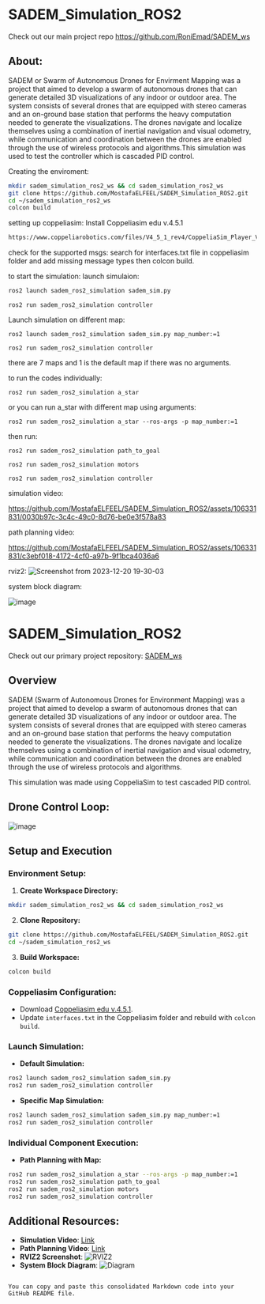 # SADEM_Simulation_ROS2

Check out our main project repo https://github.com/RoniEmad/SADEM_ws

## About:
SADEM or Swarm of Autonomous Drones for Envirment Mapping was a project that aimed to develop a swarm of autonomous drones that can generate detailed 3D visualizations of any indoor or outdoor area. The system consists of several drones that are equipped with stereo cameras and an on-ground base station that performs the heavy computation needed to generate the visualizations. The drones navigate and localize themselves using a combination of inertial navigation and visual odometry, while communication and coordination between the drones are enabled through the use of wireless protocols and algorithms.This simulation was used to test the controller which is cascaded PID control.

Creating the enviroment:
```bash
mkdir sadem_simulation_ros2_ws && cd sadem_simulation_ros2_ws
git clone https://github.com/MostafaELFEEL/SADEM_Simulation_ROS2.git
cd ~/sadem_simulation_ros2_ws
colcon build
```


setting up coppeliasim:
Install Coppeliasim edu v.4.5.1
```bash
https://www.coppeliarobotics.com/files/V4_5_1_rev4/CoppeliaSim_Player_V4_5_1_rev4_Ubuntu22_04.tar.xz
```
check for the supported msgs:
search for interfaces.txt file in coppeliasim folder and add missing message types then colcon build.

to start the simulation:
launch simulaion:
```bash
ros2 launch sadem_ros2_simulation sadem_sim.py
```
```
ros2 run sadem_ros2_simulation controller
```

Launch simulation on different map:
```
ros2 launch sadem_ros2_simulation sadem_sim.py map_number:=1
```
```
ros2 run sadem_ros2_simulation controller
```

there are 7 maps and 1 is the default map if there was no arguments.

to run the codes individually:
```
ros2 run sadem_ros2_simulation a_star
```
or you can run a_star with different map using arguments:
```
ros2 run sadem_ros2_simulation a_star --ros-args -p map_number:=1
```
then run:
```
ros2 run sadem_ros2_simulation path_to_goal
```
```
ros2 run sadem_ros2_simulation motors
```
```
ros2 run sadem_ros2_simulation controller
```

simulation video:

https://github.com/MostafaELFEEL/SADEM_Simulation_ROS2/assets/106331831/0030b97c-3c4c-49c0-8d76-be0e3f578a83

path planning video:

https://github.com/MostafaELFEEL/SADEM_Simulation_ROS2/assets/106331831/c3ebf018-4172-4cf0-a97b-9f1bca4036a6

rviz2:
![Screenshot from 2023-12-20 19-30-03](https://github.com/MostafaELFEEL/SADEM_Simulation_ROS2/assets/106331831/b9ef276b-6557-4b79-bbc1-a810e92cbcea)

system block diagram:

![image](https://github.com/MostafaELFEEL/SADEM_Simulation_ROS2/assets/106331831/5fa63698-972d-48c3-983e-e6a25ebbe7b7)







# SADEM_Simulation_ROS2

Check out our primary project repository: [SADEM_ws](https://github.com/RoniEmad/SADEM_ws)

## Overview
SADEM (Swarm of Autonomous Drones for Environment Mapping) was a project that aimed to develop a swarm of autonomous drones that can generate detailed 3D visualizations of any indoor or outdoor area. The system consists of several drones that are equipped with stereo cameras and an on-ground base station that performs the heavy computation needed to generate the visualizations. The drones navigate and localize themselves using a combination of inertial navigation and visual odometry, while communication and coordination between the drones are enabled through the use of wireless protocols and algorithms.

This simulation was made using CoppeliaSim to test cascaded PID control.

## Drone Control Loop:
![image](https://github.com/MostafaELFEEL/SADEM_Simulation_ROS2/assets/106331831/19c914fe-567b-44d9-8321-913ad5a1c02a)



## Setup and Execution

### Environment Setup:

1. **Create Workspace Directory:**
```bash
mkdir sadem_simulation_ros2_ws && cd sadem_simulation_ros2_ws
```

2. **Clone Repository:**
```bash
git clone https://github.com/MostafaELFEEL/SADEM_Simulation_ROS2.git
cd ~/sadem_simulation_ros2_ws
```

3. **Build Workspace:**
```bash
colcon build
```

### Coppeliasim Configuration:

- Download [Coppeliasim edu v.4.5.1](https://www.coppeliarobotics.com/files/V4_5_1_rev4/CoppeliaSim_Player_V4_5_1_rev4_Ubuntu22_04.tar.xz).
- Update `interfaces.txt` in the Coppeliasim folder and rebuild with `colcon build`.

### Launch Simulation:

- **Default Simulation:**
```bash
ros2 launch sadem_ros2_simulation sadem_sim.py
ros2 run sadem_ros2_simulation controller
```

- **Specific Map Simulation:**
```bash
ros2 launch sadem_ros2_simulation sadem_sim.py map_number:=1
ros2 run sadem_ros2_simulation controller
```

### Individual Component Execution:

- **Path Planning with Map:**
```bash
ros2 run sadem_ros2_simulation a_star --ros-args -p map_number:=1
ros2 run sadem_ros2_simulation path_to_goal
ros2 run sadem_ros2_simulation motors
ros2 run sadem_ros2_simulation controller
```

## Additional Resources:

- **Simulation Video**: [Link](https://github.com/MostafaELFEEL/SADEM_Simulation_ROS2/assets/106331831/0030b97c-3c4c-49c0-8d76-be0e3f578a83)
- **Path Planning Video**: [Link](https://github.com/MostafaELFEEL/SADEM_Simulation_ROS2/assets/106331831/c3ebf018-4172-4cf0-a97b-9f1bca4036a6)
- **RVIZ2 Screenshot**: ![RVIZ2](https://github.com/MostafaELFEEL/SADEM_Simulation_ROS2/assets/106331831/b9ef276b-6557-4b79-bbc1-a810e92cbcea)
- **System Block Diagram**: ![Diagram](https://github.com/MostafaELFEEL/SADEM_Simulation_ROS2/assets/106331831/5fa63698-972d-48c3-983e-e6a25ebbe7b7)
```

You can copy and paste this consolidated Markdown code into your GitHub README file.
